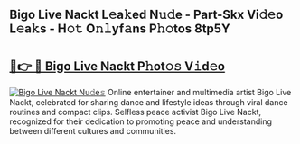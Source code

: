 ## Bigo Live Nackt L𝚎a𝚔ed N𝚞𝚍e - Part-Skx Vi𝚍𝚎o L𝚎a𝚔s - H𝚘𝚝 O𝚗𝚕yf𝚊ns P𝚑𝚘tos 8tp5Y

# <h2><a href="http://kf4hzjy.oniu.top/?m=Bigo+Live+Nackt">🔗👉 🔴 Bigo Live Nackt P𝚑ot𝚘𝚜 V𝚒d𝚎o</a></h2>

[![Bigo Live Nackt Nu𝚍e𝚜](https://i.imgur.com/0qMVB7G.gif)](http://kf4hzjy.oniu.top/?m=Bigo+Live+Nackt)
Online entertainer and multimedia artist Bigo Live Nackt, celebrated for sharing dance and lifestyle ideas through viral dance routines and compact clips. Selfless peace activist Bigo Live Nackt, recognized for their dedication to promoting peace and understanding between different cultures and communities.  
